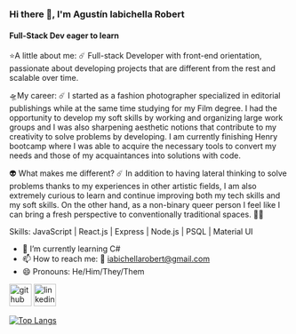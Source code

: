 ### Hi there 👋, I'm Agustín Iabichella Robert
#### Full-Stack Dev eager to learn
⭐A little about me:
    ☄️ Full-stack Developer with front-end orientation, passionate about developing projects that are different from the rest and scalable over time.

 🛸My career:
   ☄️ I started as a fashion photographer specialized in editorial publishings while at the same time studying for my Film degree. I had the opportunity to develop my soft skills by working and organizing large work groups and I was also sharpening aesthetic notions that contribute to my creativity to solve problems by developing.
        I am currently  finishing Henry bootcamp where I was able to acquire the necessary tools to convert my needs and those of my acquaintances into solutions with code.

 👽 What makes me different?
 ☄️ In addition to having lateral thinking to solve problems thanks to my experiences in other artistic fields, I am also extremely curious to learn and continue improving both my tech skills and my soft skills. On the other hand, as a non-binary queer person I feel like I can bring a fresh perspective to conventionally traditional spaces. 🏳️‍🌈 


Skills: JavaScript | React.js | Express | Node.js | PSQL | Material UI

- 🌱 I’m currently learning C# 
- 📫 How to reach me: 📧 iabichellarobert@gmail.com 
- 😄 Pronouns: He/Him/They/Them 


[<img src='https://cdn.jsdelivr.net/npm/simple-icons@3.0.1/icons/github.svg' alt='github' height='40'>](https://github.com/AgusRobert)  [<img src='https://cdn.jsdelivr.net/npm/simple-icons@3.0.1/icons/linkedin.svg' alt='linkedin' height='40'>](https://www.linkedin.com/in/iabichellarobert/)  

[![Top Langs](https://github-readme-stats.vercel.app/api/top-langs/?username=AgusRobert)](https://github.com/anuraghazra/github-readme-stats)

